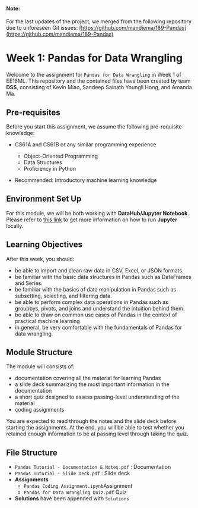 #### Note: 
For the last updates of the project, we merged from the following repository due to unforeseen Git issues: [https://github.com/mandiema/189-Pandas](https://github.com/mandiema/189-Pandas)


# Week 1: Pandas for Data Wrangling

Welcome to the assignment for `Pandas for Data Wrangling` in Week 1 of EE16ML.
This repository and the contained files have been created by team **DSS**, consisting of Kevin Miao, Sandeep Sainath Youngli Hong, and Amanda Ma.

## Pre-requisites

Before you start this assignment, we assume the following pre-requisite knowledge:

- CS61A and CS61B or any similar programming experience
  - Object-Oriented Programming
  - Data Structures
  - Proficiency in Python

- Recommended: Introductory machine learning knowledge

## Environment Set Up

For this module, we will be both working with **DataHub/Jupyter Notebook**. Please refer to [this link](https://jupyter.org/install) to get more information on how to run **Jupyter** locally.

## Learning Objectives

After this week, you should:

- be able to import and clean raw data in CSV, Excel, or JSON formats.
- be familiar with the basic data structures in Pandas such as DataFrames and Series.
- be familiar with the basics of data manipulation in Pandas such as subsetting, selecting, and filtering data.
- be able to perform complex data operations in Pandas such as groupbys, pivots, and joins and understand the intuition behind them.
- be able to draw on common use cases of Pandas in the context of practical machine learning
- in general, be very comfortable with the fundamentals of Pandas for data wrangling.

## Module Structure

The module will consists of:
- documentation covering all the material for learning Pandas
- a slide deck summarizing the most important information in the documentation
- a short quiz designed to assess passing-level understanding of the material
- coding assignments

You are expected to read through the notes and the slide deck before starting the assignments. At the end, you will be able to test whether you retained enough information to be at passing level through taking the quiz.

## File Structure

- `Pandas Tutorial - Documentation & Notes.pdf` : Documentation
- `Pandas Tutorial - Slide Deck.pdf` : Slide deck
- **Assignments**
  - `Pandas Coding Assignment.ipynb`Assignment
  - `Pandas for Data Wrangling Quiz.pdf` Quiz
- **Solutions** have been appended with `Solutions`
